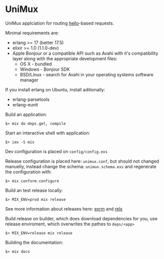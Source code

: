 UniMux
======

UniMux applciation for routing [hello](https://github.com/travelping/hello)-based requests.

Minimal requirements are:

* erlang >= 17 (better 17.5)
* elixir >= 1.0 (1.1.0-dev)
* Apple Bonjour or a compatible API such as Avahi with it's compatibility layer along with the appropriate development files:
  * OS X - bundled
  * Windows - Bonjour SDK
  * BSD/Linux - search for Avahi in your operating systems software manager

If you install erlang on Ubuntu, install aditionally:

* erlang-parsetools
* erlang-eunit

Build an application:

    $> mix do deps.get, compile

Start an interactive shell with application:

    $> iex -S mix

Dev configuration is placed on `config/config.exs`

Release configuration is placed here: `unimux.conf`, but should not changed manuelly, instead change the schema: `unimux.schema.exs` and regenerate the configuration with:

    $> mix conform.configure

Build an test release locally:

    $> MIX_ENV=prod mix release

See more information about releases here: [exrm](https://github.com/bitwalker/exrm) and [relx](https://github.com/erlware/relx)

Build release on builder, which does download dependencies for you, use release enviroment, which overwrites the pathes to `deps/<app>`

    $> MIX_ENV=release mix release

Building the documentation:

    $> mix docs
